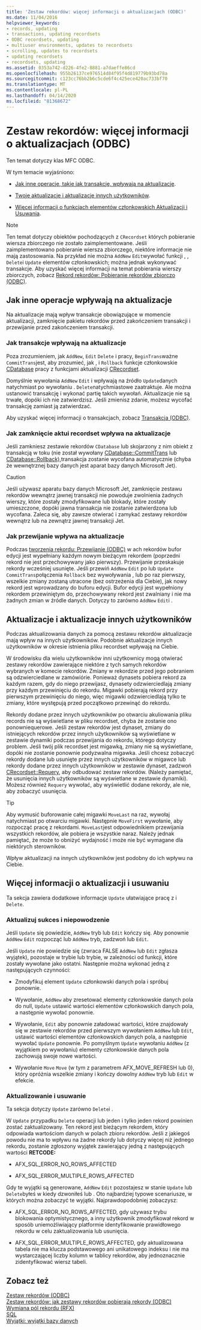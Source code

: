 ```yaml
---
title: 'Zestaw rekordów: więcej informacji o aktualizacjach (ODBC)'
ms.date: 11/04/2016
helpviewer_keywords:
- records, updating
- transactions, updating recordsets
- ODBC recordsets, updating
- multiuser environments, updates to recordsets
- scrolling, updates to recordsets
- updating recordsets
- recordsets, updating
ms.assetid: 0353a742-d226-4fe2-8881-a7daeffe86cd
ms.openlocfilehash: 955b26137ce976514d84f95f4d819779b93bd78a
ms.sourcegitcommit: c123cc76bb2b6c5cde6f4c425ece420ac733bf70
ms.translationtype: MT
ms.contentlocale: pl-PL
ms.lasthandoff: 04/14/2020
ms.locfileid: "81368672"
---
```

# <a name="recordset-more-about-updates-odbc"></a>Zestaw rekordów: więcej informacji o aktualizacjach (ODBC)

Ten temat dotyczy klas MFC ODBC.

W tym temacie wyjaśniono:

- [Jak inne operacje, takie jak transakcje, wpływają na aktualizacje](#_core_how_transactions_affect_updates).

- [Twoje aktualizacje i aktualizacje innych użytkowników](#_core_your_updates_and_the_updates_of_other_users).

- [Więcej informacji o funkcjach elementów członkowskich Aktualizacji i Usuwania](#_core_more_about_update_and_delete).

> [!NOTE]
> Ten temat dotyczy obiektów pochodzących z `CRecordset` których pobieranie wiersza zbiorczego nie zostało zaimplementowane. Jeśli zaimplementowano pobieranie wiersza zbiorczego, niektóre informacje nie mają zastosowania. Na przykład nie można `AddNew` `Edit`wywołać funkcji , , `Delete`i `Update` elementów członkowskich; można jednak wykonywać transakcje. Aby uzyskać więcej informacji na temat pobierania wierszy zbiorczych, zobacz [Rekord rekordów: Pobieranie rekordów zbiorczo (ODBC)](../../data/odbc/recordset-fetching-records-in-bulk-odbc.md).

## <a name="how-other-operations-affect-updates"></a><a name="_core_how_other_operations_affect_updates"></a>Jak inne operacje wpływają na aktualizacje

Na aktualizacje mają wpływ transakcje obowiązujące w momencie aktualizacji, zamknięcie pakietu rekordów przed zakończeniem transakcji i przewijanie przed zakończeniem transakcji.

### <a name="how-transactions-affect-updates"></a><a name="_core_how_transactions_affect_updates"></a>Jak transakcje wpływają na aktualizacje

Poza zrozumieniem, jak `AddNew`, `Edit` `Delete` i pracy, `BeginTrans`ważne `CommitTrans`jest, aby zrozumieć, jak , i `Rollback` funkcje członkowskie [CDatabase](../../mfc/reference/cdatabase-class.md) pracy z funkcjami aktualizacji [CRecordset](../../mfc/reference/crecordset-class.md).

Domyślnie wywołania `AddNew` `Edit` i wpływają na źródło `Update`danych natychmiast po wywołaniu . `Delete`natychmiastowe zaatraktuje. Ale można ustanowić transakcję i wykonać partię takich wywołań. Aktualizacje nie są trwałe, dopóki ich nie zatwierdzisz. Jeśli zmienisz zdanie, możesz wycofać transakcję zamiast ją zatwierdzać.

Aby uzyskać więcej informacji o transakcjach, zobacz [Transakcja (ODBC)](../../data/odbc/transaction-odbc.md).

### <a name="how-closing-the-recordset-affects-updates"></a><a name="_core_how_closing_the_recordset_affects_updates"></a>Jak zamknięcie aktui recordset wpływa na aktualizacje

Jeśli zamkniesz zestawie rekordów `CDatabase` lub skojarzony z nim obiekt z transakcją w toku (nie został wywołany [CDatabase::CommitTrans](../../mfc/reference/cdatabase-class.md#committrans) lub [CDatabase::Rollback),](../../mfc/reference/cdatabase-class.md#rollback)transakcja zostanie wycofana automatycznie (chyba że wewnętrznej bazy danych jest aparat bazy danych Microsoft Jet).

> [!CAUTION]
> Jeśli używasz aparatu bazy danych Microsoft Jet, zamknięcie zestawu rekordów wewnątrz jawnej transakcji nie powoduje zwolnienia żadnych wierszy, które zostały zmodyfikowane lub blokady, które zostały umieszczone, dopóki jawna transakcja nie zostanie zatwierdzona lub wycofana. Zaleca się, aby zawsze otwierać i zamykać zestawy rekordów wewnątrz lub na zewnątrz jawnej transakcji Jet.

### <a name="how-scrolling-affects-updates"></a><a name="_core_how_scrolling_affects_updates"></a>Jak przewijanie wpływa na aktualizacje

Podczas [tworzenia rekordu: Przewijanie (ODBC)](../../data/odbc/recordset-scrolling-odbc.md) w ach rekordów bufor edycji jest wypełniany każdym nowym bieżącym rekordem (poprzedni rekord nie jest przechowywany jako pierwszy). Przewijanie przeskakuje rekordy wcześniej usunięte. Jeśli przewiń `AddNew` `Edit` po lub `Update` `CommitTrans`połączenia `Rollback` bez wywoływania , lub po raz pierwszy, wszelkie zmiany zostaną utracone (bez ostrzeżenia dla Ciebie), jak nowy rekord jest wprowadzany do buforu edycji. Bufor edycji jest wypełniony rekordem przewiniętym do, przechowywany rekord jest zwalniany i nie ma żadnych zmian w źródle danych. Dotyczy to zarówno `AddNew` `Edit`i .

## <a name="your-updates-and-the-updates-of-other-users"></a><a name="_core_your_updates_and_the_updates_of_other_users"></a>Aktualizacje i aktualizacje innych użytkowników

Podczas aktualizowania danych za pomocą zestawu rekordów aktualizacje mają wpływ na innych użytkowników. Podobnie aktualizacje innych użytkowników w okresie istnienia pliku recordset wpływają na Ciebie.

W środowisku dla wielu użytkowników inni użytkownicy mogą otwierać zestawy rekordów zawierające niektóre z tych samych rekordów wybranych w komecie rekordów. Zmiany w rekordzie przed jego pobraniem są odzwierciedlane w zamówiórie. Ponieważ dynasets pobiera rekord za każdym razem, gdy do niego przewijasz, dynasety odzwierciedlają zmiany przy każdym przewinięciu do rekordu. Migawki pobierają rekord przy pierwszym przewinięciu do niego, więc migawki odzwierciedlają tylko te zmiany, które występują przed początkowo przewinąć do rekordu.

Rekordy dodane przez innych użytkowników po otwarciu akuliowania pliku records nie są wyświetlane w pliku recordset, chyba że zostanie ono ponowniequerowe. Jeśli zestaw rekordów jest dynaset, zmiany do istniejących rekordów przez innych użytkowników są wyświetlane w zestawie dynamiki podczas przewijania do rekordu, którego dotyczy problem. Jeśli twój plik recordset jest migawką, zmiany nie są wyświetlane, dopóki nie zostanie ponownie podyzwalna migawka. Jeśli chcesz zobaczyć rekordy dodane lub usunięte przez innych użytkowników w migawce lub rekordy dodane przez innych użytkowników w zestawie dynaset, zadzwoń [CRecordset::Requery,](../../mfc/reference/crecordset-class.md#requery) aby odbudować zestaw rekordów. (Należy pamiętać, że usunięcia innych użytkowników są wyświetlane w zestawie dynamiki). Możesz również `Requery` wywołać, aby wyświetlić dodane rekordy, ale nie, aby zobaczyć usunięcia.

> [!TIP]
> Aby wymusić buforowanie całej migawki `MoveLast` na raz, wywołaj natychmiast po otwarciu migawki. Następnie `MoveFirst` wywołanie, aby rozpocząć pracę z rekordami. `MoveLast`jest odpowiednikiem przewijania wszystkich rekordów, ale pobiera je wszystkie naraz. Należy jednak pamiętać, że może to obniżyć wydajność i może nie być wymagane dla niektórych sterowników.

Wpływ aktualizacji na innych użytkowników jest podobny do ich wpływu na Ciebie.

## <a name="more-about-update-and-delete"></a><a name="_core_more_about_update_and_delete"></a>Więcej informacji o aktualizacji i usuwaniu

Ta sekcja zawiera dodatkowe informacje `Update` ułatwiające pracę z i `Delete`.

### <a name="update-success-and-failure"></a>Aktualizuj sukces i niepowodzenie

Jeśli `Update` się powiedzie, `AddNew` tryb lub `Edit` kończy się. Aby ponownie `AddNew` `Edit` rozpocząć lub `AddNew` tryb, zadzwoń lub `Edit`.

Jeśli `Update` nie powiedzie się (zwraca FALSE `AddNew` lub `Edit` zgłasza wyjątek), pozostaje w trybie lub trybie, w zależności od funkcji, które zostały wywołane jako ostatni. Następnie można wykonać jedną z następujących czynności:

- Zmodyfikuj element `Update` członkowski danych pola i spróbuj ponownie.

- Wywołanie, `AddNew` aby zresetować elementy członkowskie danych pola do null, `Update` ustawić wartości elementów członkowskich danych pola, a następnie wywołać ponownie.

- Wywołanie, `Edit` aby ponownie załadować wartości, które znajdowały się w zestawie rekordów przed pierwszym wywołaniem `AddNew` lub `Edit`, ustawić wartości elementów członkowskich danych pola, a następnie wywołać `Update` ponownie. Po pomyślnym `Update` wywołaniu `AddNew` (z wyjątkiem po wywołaniu) elementy członkowskie danych pola zachowują swoje nowe wartości.

- Wywołanie `Move` `Move` (w tym z parametrem AFX_MOVE_REFRESH lub 0), który opróżnia wszelkie zmiany i kończy dowolny `AddNew` tryb lub `Edit` w efekcie.

### <a name="update-and-delete"></a>Aktualizowanie i usuwanie

Ta sekcja dotyczy `Update` zarówno `Delete`i .

W `Update` przypadku `Delete` operacji lub jeden i tylko jeden rekord powinien zostać zaktualizowany. Ten rekord jest bieżącym rekordem, który odpowiada wartościom danych w polach zbioru rekordów. Jeśli z jakiegoś powodu nie ma to wpływu na żadne rekordy lub dotyczy więcej niż jednego rekordu, zostanie zgłoszony wyjątek zawierający jedną z następujących wartości **RETCODE:**

- AFX_SQL_ERROR_NO_ROWS_AFFECTED

- AFX_SQL_ERROR_MULTIPLE_ROWS_AFFECTED

Gdy te wyjątki są generowane, `AddNew` `Edit` pozostajesz w stanie `Update` lub `Delete`byłeś w kiedy dzwoniłeś lub . Oto najbardziej typowe scenariusze, w których można zobaczyć te wyjątki. Najprawdopodobniej zobaczysz:

- AFX_SQL_ERROR_NO_ROWS_AFFECTED, gdy używasz trybu blokowania optymistycznego, a inny użytkownik zmodyfikował rekord w sposób uniemożliwiający platformie identyfikowanie prawidłowego rekordu w celu zaktualizowania lub usunięcia.

- AFX_SQL_ERROR_MULTIPLE_ROWS_AFFECTED, gdy aktualizowana tabela nie ma klucza podstawowego ani unikatowego indeksu i nie ma wystarczającej liczby kolumn w tablicy rekordów, aby jednoznacznie zidentyfikować wiersz tabeli.

## <a name="see-also"></a>Zobacz też

[Zestaw rekordów (ODBC)](../../data/odbc/recordset-odbc.md)<br/>
[Zestaw rekordów: jak zestawy rekordów pobierają rekordy (ODBC)](../../data/odbc/recordset-how-recordsets-select-records-odbc.md)<br/>
[Wymiana pól rekordu (RFX)](../../data/odbc/record-field-exchange-rfx.md)<br/>
[SQL](../../data/odbc/sql.md)<br/>
[Wyjątki: wyjątki bazy danych](../../mfc/exceptions-database-exceptions.md)
